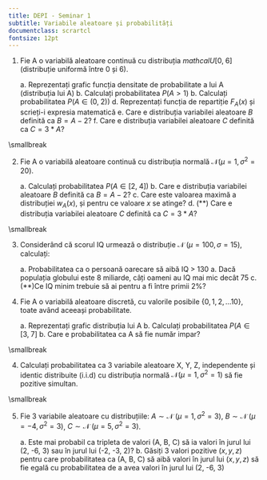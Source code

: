 ```yaml
---
title: DEPI - Seminar 1
subtitle: Variabile aleatoare și probabilități
documentclass: scrartcl
fontsize: 12pt
---
```


1. Fie A o variabilă aleatoare continuă cu distribuția $mathcal{U}[0, \; 6]$
(distribuție uniformă între 0 și 6). 

	a. Reprezentați grafic funcția densitate de probabilitate a lui A (distribuția lui A)
	b. Calculați probabilitatea $P(A > 1)$
	b. Calculați probabilitatea $P(A \in (0, \; 2))$
	d. Reprezentați funcția de repartiție $F_A(x)$ și scrieți-i expresia matematică
	e. Care e distribuția variabilei aleatoare $B$ definită ca $B = A - 2$?
    f. Care e distribuția variabilei aleatoare $C$ definită ca $C = 3*A$?

\smallbreak

2. Fie A o variabilă aleatoare continuă cu distribuția normală $\mathcal{N}(\mu = 1, \sigma^2 = 20)$.

	a. Calculați probabilitatea $P(A \in [2, \; 4])$
	b. Care e distribuția variabilei aleatoare $B$ definită ca $B = A - 2$?
	c. Care este valoarea maximă a distribuției $w_A(x)$, și pentru ce valoare $x$ se atinge?
    d. (**) Care e distribuția variabilei aleatoare $C$ definită ca $C = 3*A$?

\smallbreak


3. Considerând că scorul IQ urmează o distribuție $\mathcal{N} \; \left(\mu=100, \sigma=15\right)$, calculați:

    a. Probabilitatea ca o persoană oarecare să aibă IQ > 130
    a. Dacă populația globului este 8 miliarde, câți oameni au IQ mai mic decât 75
    c. (**)Ce IQ minim trebuie să ai pentru a fi între primii 2%?


3. Fie A o variabilă aleatoare discretă, cu valorile posibile $\left\lbrace 0, 1, 2, \dots 10 \right\rbrace$, 
toate având aceeași probabilitate.

	a. Reprezentați grafic distribuția lui A
	b. Calculați probabilitatea $P(A \in [3, \; 7]$
	b. Care e probabilitatea ca A să fie număr impar?

\smallbreak

4. Calculați probabilitatea ca 3 variabile aleatoare X, Y, Z, independente și identic distribuite (i.i.d) 
cu distribuția normală $\mathcal{N}(\mu = 1, \sigma^2 = 1)$ să fie pozitive simultan.

\smallbreak

5. Fie 3 variabile aleatoare cu distribuțiile: $A \sim \mathcal{N}\; \left(\mu=1, \sigma^2=3\right)$,
 $B \sim \mathcal{N}\; \left(\mu=-4, \sigma^2=3\right)$, $C \sim \mathcal{N}\; \left(\mu=5, \sigma^2=3\right)$.
 
	a. Este mai probabil ca tripleta de valori (A, B, C) să ia valori în jurul lui (2, -6, 3) sau în jurul lui (-2, -3, 2)?
	b. Găsiți 3 valori pozitive $(x, y, z)$ pentru care probabilitatea ca (A, B, C) să aibă valori în jurul lui $(x,y,z)$
	să fie egală cu probabilitatea de a avea valori în jurul lui (2, -6, 3)
